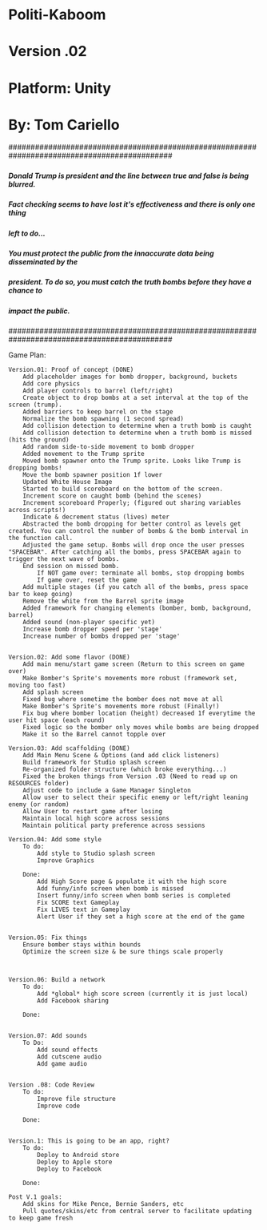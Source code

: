 # Politi-Kaboom
# Version .02
# Platform: Unity
# By: Tom Cariello

#############################################################################################
#####																					#####
##### Donald Trump is president and the line between true and false is being blurred. 	#####
##### Fact checking seems to have lost it's effectiveness and there is only one thing 	#####
##### left to do...																		#####
#####																					#####
##### You must protect the public from the innaccurate data being disseminated by the 	#####
##### president. To do so, you must catch the truth bombs before they have a chance to 	#####
##### impact the public.																#####
#####																					#####
#############################################################################################

Game Plan:

	Version.01: Proof of concept (DONE)
		Add placeholder images for bomb dropper, background, buckets
		Add core physics
		Add player controls to barrel (left/right)
		Create object to drop bombs at a set interval at the top of the screen (trump).
		Added barriers to keep barrel on the stage
		Normalize the bomb spawning (1 second spread)
		Add collision detection to determine when a truth bomb is caught
		Add collision detection to determine when a truth bomb is missed (hits the ground)
		Add random side-to-side movement to bomb dropper
		Added movement to the Trump sprite
		Moved bomb spawner onto the Trump sprite. Looks like Trump is dropping bombs!
		Move the bomb spawner position 1f lower
		Updated White House Image
		Started to build scoreboard on the bottom of the screen.
		Increment score on caught bomb (behind the scenes)
		Increment scoreboard Properly; (figured out sharing variables across scripts!)
		Indicate & decrement status (lives) meter
		Abstracted the bomb dropping for better control as levels get created. You can control the number of bombs & the bomb interval in the function call.
		Adjusted the game setup. Bombs will drop once the user presses "SPACEBAR". After catching all the bombs, press SPACEBAR again to trigger the next wave of bombs.
		End session on missed bomb. 
			If NOT game over: terminate all bombs, stop dropping bombs
			If game over, reset the game
		Add multiple stages (if you catch all of the bombs, press space bar to keep going)
		Remove the white from the Barrel sprite image
		Added framework for changing elements (bomber, bomb, background, barrel)
		Added sound (non-player specific yet)
		Increase bomb dropper speed per 'stage'
		Increase number of bombs dropped per 'stage'
			

	Version.02: Add some flavor (DONE)
		Add main menu/start game screen (Return to this screen on game over)
		Make Bomber's Sprite's movements more robust (framework set, moving too fast)
		Add splash screen
		Fixed bug where sometime the bomber does not move at all
		Make Bomber's Sprite's movements more robust (Finally!)
		Fix bug where bomber location (height) decreased 1f everytime the user hit space (each round)
		Fixed logic so the bomber only moves while bombs are being dropped
		Make it so the Barrel cannot topple over

	Version.03: Add scaffolding (DONE)
		Add Main Menu Scene & Options (and add click listeners)
		Build framework for Studio splash screen
		Re-organized folder structure (which broke everything...)
		Fixed the broken things from Version .03 (Need to read up on RESOURCES folder)
		Adjust code to include a Game Manager Singleton
		Allow user to select their specific enemy or left/right leaning enemy (or random)
		Allow User to restart game after losing
		Maintain local high score across sessions
		Maintain political party preference across sessions

	Version.04: Add some style
		To do:
			Add style to Studio splash screen
			Improve Graphics

		Done: 
			Add High Score page & populate it with the high score
			Add funny/info screen when bomb is missed
			Insert funny/info screen when bomb series is completed
			Fix SCORE text Gameplay
			Fix LIVES text in Gameplay
			Alert User if they set a high score at the end of the game


	Version.05: Fix things
		Ensure bomber stays within bounds
		Optimize the screen size & be sure things scale properly



	Version.06: Build a network
		To do:
			Add *global* high score screen (currently it is just local)
			Add Facebook sharing

		Done: 


	Version.07: Add sounds
		To Do:
			Add sound effects
			Add cutscene audio
			Add game audio
			

	Version .08: Code Review
		To do:
			Improve file structure
			Improve code

		Done: 


	Version.1: This is going to be an app, right?
		To do:
			Deploy to Android store
			Deploy to Apple store
			Deploy to Facebook

		Done: 

	Post V.1 goals:
		Add skins for Mike Pence, Bernie Sanders, etc
		Pull quotes/skins/etc from central server to facilitate updating to keep game fresh